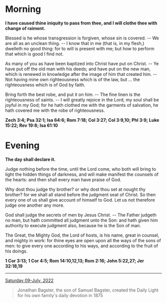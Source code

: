 # Morning

**I have caused thine iniquity to pass from thee, and I will clothe thee with change of raiment.**
 
Blessed is he whose transgression is forgiven, whose sin is covered. -- We are all as an unclean thing. -- I know that in me (that is, in my flesh,) dwelleth no good thing: for to will is present with me; but how to perform that which is good I find not.
 
As many of you as have been baptized into Christ have put on Christ. -- Ye have put off the old man with his deeds; and have put on the new man, which is renewed in knowledge after the image of him that created him. -- Not having mine own righteousness which is of the law, but ... the righteousness which is of God by faith.
 
Bring forth the best robe, and put it on him. -- The fine linen is the righteousness of saints. -- I will greatly rejoice in the Lord, my soul shall be joyful in my God; for he hath clothed me with the garments of salvation, he hath covered me with the robe of righteousness.  

**Zech 3:4; Psa 32:1; Isa 64:6; Rom 7:18; Col 3:27; Col 3:9,10; Phl 3:9; Luke 15:22; Rev 19:8; Isa 61:10**

# Evening

**The day shall declare it.**
 
Judge nothing before the time, until the Lord come, who both will bring to light the hidden things of darkness, and will make manifest the counsels of the hearts: and then shall every man have praise of God.
 
Why dost thou judge thy brother? or why dost thou set at nought thy brother? for we shall all stand before the judgment seat of Christ. So then every one of us shall give account of himself to God. Let us not therefore judge one another any more.
 
God shall judge the secrets of men by Jesus Christ. -- The Father judgeth no man, but hath committed all judgment unto the Son: and hath given him authority to execute judgment also, because he is the Son of man.
 
The Great, the Mighty God, the Lord of hosts, is his name, great in counsel, and mighty in work: for thine eyes are open upon all the ways of the sons of men: to give every one according to his ways, and according to the fruit of his doings.  

**1 Cor 3:13; 1 Cor 4:5; Rom 14:10,12,13; Rom 2:16; John 5:22,27; Jer 32:18,19**

---

[Saturday 09-July, 2022](https://t.me/s/daily_light)

> Jonathan Bagster, the son of Samuel Bagster, created the Daily Light for his own family's daily devotion in 1875

